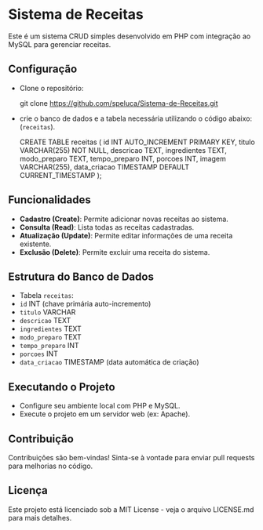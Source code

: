 # Sistema de Receitas

Este é um sistema CRUD simples desenvolvido em PHP com integração ao MySQL para gerenciar receitas.

## Configuração

- Clone o repositório:

  git clone https://github.com/speluca/Sistema-de-Receitas.git

- crie o banco de dados e a tabela necessária utilizando o código abaixo: (`receitas`).

  CREATE TABLE receitas (
    id INT AUTO_INCREMENT PRIMARY KEY,
    titulo VARCHAR(255) NOT NULL,
    descricao TEXT,
    ingredientes TEXT,
    modo_preparo TEXT,
    tempo_preparo INT,
    porcoes INT,
    imagem VARCHAR(255),
    data_criacao TIMESTAMP DEFAULT CURRENT_TIMESTAMP
);


## Funcionalidades

- **Cadastro (Create)**: Permite adicionar novas receitas ao sistema.
- **Consulta (Read)**: Lista todas as receitas cadastradas.
- **Atualização (Update)**: Permite editar informações de uma receita existente.
- **Exclusão (Delete)**: Permite excluir uma receita do sistema.

## Estrutura do Banco de Dados

- Tabela `receitas`:
- `id` INT (chave primária auto-incremento)
- `titulo` VARCHAR
- `descricao` TEXT
- `ingredientes` TEXT
- `modo_preparo` TEXT
- `tempo_preparo` INT
- `porcoes` INT
- `data_criacao` TIMESTAMP (data automática de criação)

## Executando o Projeto

- Configure seu ambiente local com PHP e MySQL.
- Execute o projeto em um servidor web (ex: Apache).

## Contribuição

Contribuições são bem-vindas! Sinta-se à vontade para enviar pull requests para melhorias no código.

## Licença

Este projeto está licenciado sob a MIT License - veja o arquivo LICENSE.md para mais detalhes.



